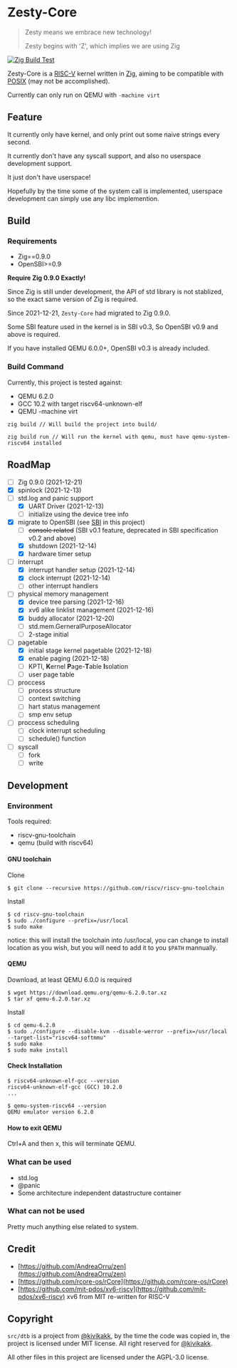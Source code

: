 # Zesty-Core

> Zesty means we embrace new technology!
>
> Zesty begins with 'Z', which implies we are using Zig

[![Zig Build Test](https://github.com/eastonman/zesty-core/actions/workflows/main.yml/badge.svg)](https://github.com/eastonman/zesty-core/actions/workflows/main.yml)

Zesty-Core is a [RISC-V](https://riscv.org/) kernel written in [Zig](https://ziglang.org/), aiming to be compatible with [POSIX](https://docs.oracle.com/cd/E19048-01/chorus4/806-3328/6jcg1bm05/index.html) (may not be accomplished).


Currently can only run on QEMU with `-machine virt`

## Feature
It currently only have kernel, and only print out some naive strings every second.

It currently don't have any syscall support, and also no userspace development support.

It just don't have userspace!

Hopefully by the time some of the system call is implemented, userspace development can simply use any libc implemention.

## Build

### Requirements

- Zig==0.9.0
- OpenSBI>=0.9

**Require Zig 0.9.0 Exactly!**

Since Zig is still under development, the API of std library is not stablized, so the exact same version of Zig is required.

Since 2021-12-21, `Zesty-Core` had migrated to Zig 0.9.0.

Some SBI feature used in the kernel is in SBI v0.3, So OpenSBI v0.9 and above is required.

If you have installed QEMU 6.0.0+, OpenSBI v0.3 is already included.

### Build Command

Currently, this project is tested against:
- QEMU 6.2.0 
- GCC 10.2 with target riscv64-unknown-elf
- QEMU -machine virt

```
zig build // Will build the project into build/

zig build run // Will run the kernel with qemu, must have qemu-system-riscv64 installed
```

## RoadMap
- [ ] Zig 0.9.0 (2021-12-21)
- [x] spinlock (2021-12-13)
- [ ] std.log and panic support
    - [x] UART Driver (2021-12-13)
    - [ ] initialize using the device tree info
- [x] migrate to OpenSBI (see [SBI](docs/SBI.md) in this project)
    - [ ] ~~console related~~ (SBI v0.1 feature, deprecated in SBI specification v0.2 and above)
    - [x] shutdown (2021-12-14)
    - [x] hardware timer setup
- [ ] interrupt
    - [x] interrupt handler setup (2021-12-14)
    - [x] clock interrupt (2021-12-14)
    - [ ] other interrupt handlers
- [ ] physical memory management
    - [x] device tree parsing (2021-12-16)
    - [x] xv6 alike linklist management (2021-12-16)
    - [x] buddy allocator (2021-12-20)
    - [ ] std.mem.GerneralPurposeAllocator
    - [ ] 2-stage initial
- [ ] pagetable
    - [x] initial stage kernel pagetable (2021-12-18)
    - [x] enable paging (2021-12-18)
    - [ ] KPTI, **K**ernel **P**age-**T**able **I**solation
    - [ ] user page table
- [ ] proccess
    - [ ] process structure
    - [ ] context switching
    - [ ] hart status management
    - [ ] smp env setup
- [ ] proccess scheduling
    - [ ] clock interrupt scheduling
    - [ ] schedule() function
- [ ] syscall
    - [ ] fork
    - [ ] write

## Development

### Environment

Tools required:
- riscv-gnu-toolchain
- qemu (build with riscv64)

#### GNU toolchain
Clone

```
$ git clone --recursive https://github.com/riscv/riscv-gnu-toolchain
```

Install

```
$ cd riscv-gnu-toolchain
$ sudo ./configure --prefix=/usr/local
$ sudo make
```

notice: this will install the toolchain into /usr/local, you can change to install location as you wish, but you will need to add it to you `$PATH` mannually.

#### QEMU

Download, at least QEMU 6.0.0 is required

```
$ wget https://download.qemu.org/qemu-6.2.0.tar.xz
$ tar xf qemu-6.2.0.tar.xz
```

Install

```
$ cd qemu-6.2.0
$ sudo ./configure --disable-kvm --disable-werror --prefix=/usr/local --target-list="riscv64-softmmu"
$ sudo make
$ sudo make install
```

#### Check Installation
```
$ riscv64-unknown-elf-gcc --version
riscv64-unknown-elf-gcc (GCC) 10.2.0
...

$ qemu-system-riscv64 --version
QEMU emulator version 6.2.0
```

#### How to exit QEMU
Ctrl+A and then x, this will terminate QEMU.


### What can be used
- std.log
- @panic
- Some architecture independent datastructure container

### What can not be used
Pretty much anything else related to system.

## Credit
- [https://github.com/AndreaOrru/zen](https://github.com/AndreaOrru/zen)
- [https://github.com/rcore-os/rCore](https://github.com/rcore-os/rCore)
- [https://github.com/mit-pdos/xv6-riscv](https://github.com/mit-pdos/xv6-riscv) xv6 from MIT re-written for RISC-V

## Copyright
`src/dtb` is a project from [@kivikakk](https://github.com/kivikakk/dtb.zig), by the time the code was copied in, the project is licensed under MIT license. All right reserved for [@kivikakk](https://github.com/kivikakk).

All other files in this project are licensed under the AGPL-3.0 license.